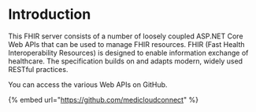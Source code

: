 # Introduction

This FHIR server consists of a number of loosely coupled ASP.NET Core Web APIs that can be used to manage FHIR resources.  FHIR \(Fast Health Interoperability Resources\) is designed to enable information exchange of healthcare. The specification builds on and adapts modern, widely used RESTful practices.

You can access the various Web APIs on GitHub.

{% embed url="https://github.com/medicloudconnect" %}

